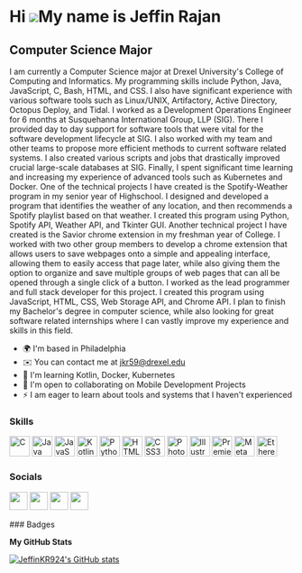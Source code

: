 Hi ![](https://user-images.githubusercontent.com/18350557/176309783-0785949b-9127-417c-8b55-ab5a4333674e.gif)My name is Jeffin Rajan
====================================================================================================================================

Computer Science Major
----------------------

I am currently a Computer Science major at Drexel University's College of Computing and Informatics. My programming skills include Python, Java, JavaScript, C, Bash, HTML, and CSS. I also have significant experience with various software tools such as Linux/UNIX, Artifactory, Active Directory, Octopus Deploy, and Tidal. I worked as a Development Operations Engineer for 6 months at Susquehanna International Group, LLP (SIG). There I provided day to day support for software tools that were vital for the software development lifecycle at SIG. I also worked with my team and other teams to propose more efficient methods to current software related systems. I also created various scripts and jobs that drastically improved crucial large-scale databases at SIG. Finally, I spent significant time learning and increasing my experience of advanced tools such as Kubernetes and Docker. One of the technical projects I have created is the Spotify-Weather program in my senior year of Highschool. I designed and developed a program that identifies the weather of any location, and then recommends a Spotify playlist based on that weather. I created this program using Python, Spotify API, Weather API, and Tkinter GUI. Another technical project I have created is the Savior chrome extension in my freshman year of College. I worked with two other group members to develop a chrome extension that allows users to save webpages onto a simple and appealing interface, allowing them to easily access that page later, while also giving them the option to organize and save multiple groups of web pages that can all be opened through a single click of a button. I worked as the lead programmer and full stack developer for this project. I created this program using JavaScript, HTML, CSS, Web Storage API, and Chrome API. I plan to finish my Bachelor's degree in computer science, while also looking for great software related internships where I can vastly improve my experience and skills in this field.

* 🌍  I'm based in Philadelphia
* ✉️  You can contact me at [jkr59@drexel.edu](mailto:jkr59@drexel.edu)
* 🧠  I'm learning Kotlin, Docker, Kubernetes
* 🤝  I'm open to collaborating on Mobile Development Projects
* ⚡  I am eager to learn about tools and systems that I haven't experienced

### Skills

<p align="left">
<a href="https://docs.microsoft.com/en-us/cpp/?view=msvc-170" target="_blank" rel="noreferrer"><img src="https://raw.githubusercontent.com/danielcranney/readme-generator/main/public/icons/skills/c-colored.svg" width="36" height="36" alt="C" /></a>
<a href="https://www.oracle.com/java/" target="_blank" rel="noreferrer"><img src="https://raw.githubusercontent.com/danielcranney/readme-generator/main/public/icons/skills/java-colored.svg" width="36" height="36" alt="Java" /></a>
<a href="https://developer.mozilla.org/en-US/docs/Web/JavaScript" target="_blank" rel="noreferrer"><img src="https://raw.githubusercontent.com/danielcranney/readme-generator/main/public/icons/skills/javascript-colored.svg" width="36" height="36" alt="JavaScript" /></a>
<a href="https://kotlinlang.org/" target="_blank" rel="noreferrer"><img src="https://raw.githubusercontent.com/danielcranney/readme-generator/main/public/icons/skills/kotlin-colored.svg" width="36" height="36" alt="Kotlin" /></a>
<a href="https://www.python.org/" target="_blank" rel="noreferrer"><img src="https://raw.githubusercontent.com/danielcranney/readme-generator/main/public/icons/skills/python-colored.svg" width="36" height="36" alt="Python" /></a>
<a href="https://developer.mozilla.org/en-US/docs/Glossary/HTML5" target="_blank" rel="noreferrer"><img src="https://raw.githubusercontent.com/danielcranney/readme-generator/main/public/icons/skills/html5-colored.svg" width="36" height="36" alt="HTML5" /></a>
<a href="https://www.w3.org/TR/CSS/#css" target="_blank" rel="noreferrer"><img src="https://raw.githubusercontent.com/danielcranney/readme-generator/main/public/icons/skills/css3-colored.svg" width="36" height="36" alt="CSS3" /></a>
<a href="https://www.adobe.com/uk/products/photoshop.html" target="_blank" rel="noreferrer"><img src="https://raw.githubusercontent.com/danielcranney/readme-generator/main/public/icons/skills/photoshop-colored.svg" width="36" height="36" alt="Photoshop" /></a>
<a href="adobe.com/uk/products/illustrator.html" target="_blank" rel="noreferrer"><img src="https://raw.githubusercontent.com/danielcranney/readme-generator/main/public/icons/skills/illustrator-colored.svg" width="36" height="36" alt="Illustrator" /></a>
<a href="https://www.adobe.com/uk/products/premiere.html" target="_blank" rel="noreferrer"><img src="https://raw.githubusercontent.com/danielcranney/readme-generator/main/public/icons/skills/premierepro-colored.svg" width="36" height="36" alt="Premiere Pro" /></a>
<a href="https://metamask.io/" target="_blank" rel="noreferrer"><img src="https://raw.githubusercontent.com/danielcranney/readme-generator/main/public/icons/skills/metamask-colored.svg" width="36" height="36" alt="MetaMask" /></a>
<a href="https://ethereum.org/en/" target="_blank" rel="noreferrer"><img src="https://raw.githubusercontent.com/danielcranney/readme-generator/main/public/icons/skills/ethereum-colored.svg" width="36" height="36" alt="Ethereum" /></a>
</p>

### Socials

<p align="left"> <a href="https://discord.com/users/Jeffin Rajan#8361" target="_blank" rel="noreferrer"><img src="https://raw.githubusercontent.com/danielcranney/readme-generator/main/public/icons/socials/discord.svg" width="32" height="32" /></a> <a href="https://www.github.com/JeffinKR924" target="_blank" rel="noreferrer"><img src="https://raw.githubusercontent.com/danielcranney/readme-generator/main/public/icons/socials/github.svg" width="32" height="32" /></a> <a href="https://www.linkedin.com/in/jeffin-k-rajan" target="_blank" rel="noreferrer"><img src="https://raw.githubusercontent.com/danielcranney/readme-generator/main/public/icons/socials/linkedin.svg" width="32" height="32" /></a> <a href="https://www.stackoverflow.com/users/19504427/jeffin-rajan" target="_blank" rel="noreferrer"><img src="https://raw.githubusercontent.com/danielcranney/readme-generator/main/public/icons/socials/stackoverflow.svg" width="32" height="32" /></a></p>
### Badges

<b>My GitHub Stats</b>

<a href="http://www.github.com/JeffinKR924"><img src="https://github-readme-stats.vercel.app/api?username=JeffinKR924&show_icons=true&hide=stars,commits,prs,issues,contribs&count_private=true&title_color=3382ed&text_color=ffffff&icon_color=3382ed&bg_color=0f172a&hide_border=true&show_icons=true" alt="JeffinKR924's GitHub stats" /></a>
